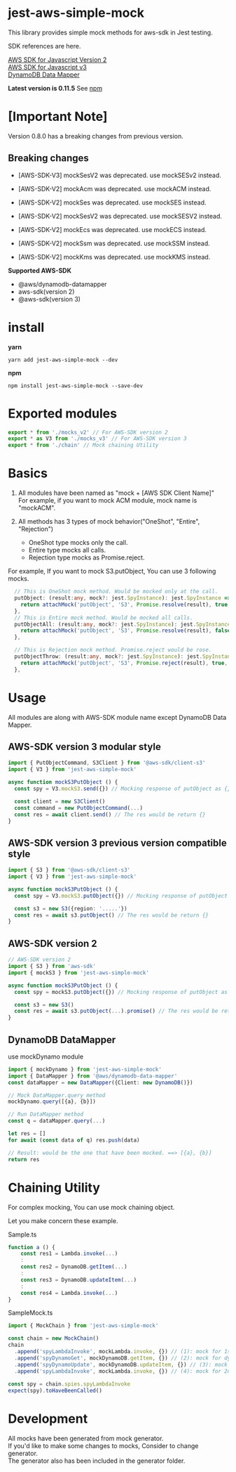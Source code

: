 # jest-aws-simple-mock
This library provides simple mock methods for aws-sdk in Jest testing.

SDK references are here.  

[AWS SDK for Javascript Version 2](https://docs.aws.amazon.com/AWSJavaScriptSDK/latest/)  
[AWS SDK for Javascript v3](https://docs.aws.amazon.com/AWSJavaScriptSDK/v3/latest/index.html)  
[DynamoDB Data Mapper](https://github.com/awslabs/dynamodb-data-mapper-js)

**Latest version is 0.11.5**
See [npm](https://www.npmjs.com/package/jest-aws-simple-mock)

# [Important Note]
Version 0.8.0 has a breaking changes from previous version.
## Breaking changes
- [AWS-SDK-V3] mockSesV2 was deprecated. use mockSESv2 instead.  

- [AWS-SDK-V2] mockAcm was deprecated. use mockACM instead.
- [AWS-SDK-V2] mockSes was deprecated. use mockSES instead.
- [AWS-SDK-V2] mockSesV2 was deprecated. use mockSESV2 instead.
- [AWS-SDK-V2] mockEcs was deprecated. use mockECS instead.
- [AWS-SDK-V2] mockSsm was deprecated. use mockSSM instead.
- [AWS-SDK-V2] mockKms was deprecated. use mockKMS instead.

**Supported AWS-SDK**
- @aws/dynamodb-datamapper
- aws-sdk(version 2)
- @aws-sdk(version 3)

# install

**yarn**
```
yarn add jest-aws-simple-mock --dev
```

**npm**
```
npm install jest-aws-simple-mock --save-dev
```

# Exported modules

```ts
export * from './mocks_v2' // For AWS-SDK version 2
export * as V3 from './mocks_v3' // For AWS-SDK version 3
export * from './chain' // Mock chaining Utility
```

# Basics

1. All modules have been named as "mock + [AWS SDK Client Name]"  
For example, if you want to mock ACM module, mock name is "mockACM".

2. All methods has 3 types of mock behavior("OneShot", "Entire", "Rejection")
    - OneShot type mocks only the call.
    - Entire type mocks all calls.
    - Rejection type mocks as Promise.reject. 

For example, If you want to mock S3.putObject, You can use 3 following mocks.

```ts
  // This is OneShot mock method. Would be mocked only at the call.
  putObject: (result:any, mock?: jest.SpyInstance): jest.SpyInstance => {
    return attachMock('putObject', 'S3', Promise.resolve(result), true, mock)
  },
  // This is Entire mock method. Would be mocked all calls.
  putObjectAll: (result:any, mock?: jest.SpyInstance): jest.SpyInstance => {
    return attachMock('putObject', 'S3', Promise.resolve(result), false, mock)
  },

  // This is Rejection mock method. Promise.reject would be rose. 
  putObjectThrow: (result:any, mock?: jest.SpyInstance): jest.SpyInstance => {
    return attachMock('putObject', 'S3', Promise.reject(result), true, mock)
  },
```
# Usage
All modules are along with AWS-SDK module name except DynamoDB Data Mapper.

## AWS-SDK version 3 modular style
```ts
import { PutObjectCommand, S3Client } from '@aws-sdk/client-s3'
import { V3 } from 'jest-aws-simple-mock'

async function mockS3PutObject () {
  const spy = V3.mockS3.send({}) // Mocking response of putObject as {}

  const client = new S3Client()
  const command = new PutObjectCommand(...)
  const res = await client.send() // The res would be return {}
}
```

## AWS-SDK version 3 previous version compatible style 
```ts
import { S3 } from '@aws-sdk/client-s3'
import { V3 } from 'jest-aws-simple-mock'

async function mockS3PutObject () {
  const spy = V3.mockS3.putObject({}) // Mocking response of putObject as {}

  const s3 = new S3({region: '.....'})
  const res = await s3.putObject() // The res would be return {}
}
```

## AWS-SDK version 2 
```ts
// AWS-SDK version 2
import { S3 } from 'aws-sdk'
import { mockS3 } from 'jest-aws-simple-mock'

async function mockS3PutObject () {
  const spy = mockS3.putObject({}) // Mocking response of putObject as {}

  const s3 = new S3()
  const res = await s3.putObject(...).promise() // The res would be return the {}
}

```
## DynamoDB DataMapper 
use mockDynamo module

```ts
import { mockDynamo } from 'jest-aws-simple-mock'
import { DataMapper } from '@aws/dynamodb-data-mapper'
const dataMapper = new DataMapper({Client: new DynamoDB()})

// Mock DataMapper.query method
mockDynamo.query([{a}, {b}])

// Run DataMapper method
const q = dataMapper.query(...)

let res = []
for await (const data of q) res.push(data)

// Result: would be the one that have been mocked. ==> [{a}, {b}]
return res

```

# Chaining Utility
For complex mocking, You can use mock chaining object.

Let you make concern these example.

Sample.ts
```ts
function a () {
    const res1 = Lambda.invoke(...)
    :
    const res2 = DynamoDB.getItem(...)
    :
    const res3 = DynamoDB.updateItem(...)
    :
    const res4 = Lambda.invoke(...)
}
```

SampleMock.ts
```ts
import { MockChain } from 'jest-aws-simple-mock'

const chain = new MockChain()
chain
  .append('spyLambdaInvoke', mockLambda.invoke, {}) // (1): mock for 1st lambda invoke
  .append('spyDynamoGet', mockDynamoDB.getItem, {}) // (2): mock for dynamodb getItem
  .append('spyDynamoUpdate', mockDynamoDB.updateItem, {}) // (3): mock for dynamodb updateItem
  .append('spyLambdaInvoke', mockLambda.invoke, {}) // (4): mock for 2nd lambda invoke (by specify the same name of the (1))
  
const spy = chain.spies.spyLambdaInvoke
expect(spy).toHaveBeenCalled()

```

# Development
All mocks have been generated from mock generator.  
If you'd like to make some changes to mocks, Consider to change generator.  
The generator also has been included in the generator folder.
